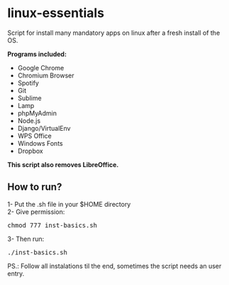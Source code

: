 # linux-essentials
Script for install many mandatory apps on linux after a fresh install of the OS.

<b>Programs included:</b>
<ul>
<li>Google Chrome</li>
<li>Chromium Browser</li>
<li>Spotify</li>
<li>Git</li>
<li>Sublime</li>
<li>Lamp</li>
<li>phpMyAdmin</li>
<li>Node.js</li>
<li>Django/VirtualEnv</li>
<li>WPS Office</li>
<li>Windows Fonts</li>
<li>Dropbox</li>
</ul>

<b>This script also removes LibreOffice.</b>

<h2>How to run?</h2>

1- Put the .sh file in your $HOME directory<br>
2- Give permission: <pre>chmod 777 inst-basics.sh</pre>
3- Then run: <pre>./inst-basics.sh</pre>

PS.: Follow all instalations til the end, sometimes the script needs an user entry.
